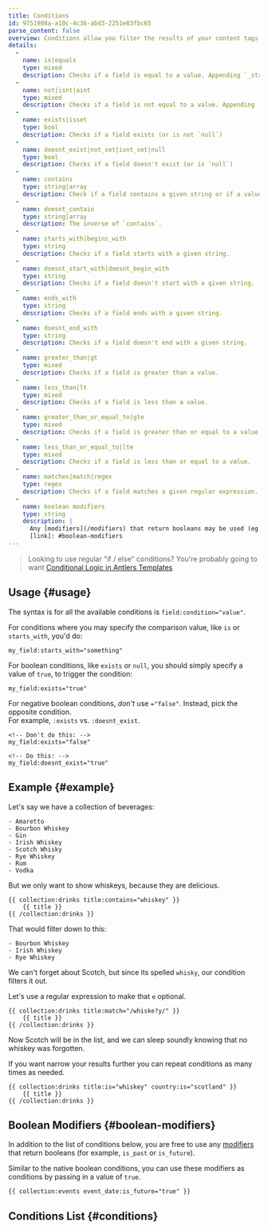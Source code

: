 ```yaml
---
title: Conditions
id: 9751908a-a10c-4c36-abd3-2251e83fbc65
parse_content: false
overview: Conditions allow you filter the results of your content tags (e.g. Collections, Taxonomies) with the data inside them, much like WHERE clauses do with SQL.
details:
  -
    name: is|equals
    type: mixed
    description: Checks if a field is equal to a value. Appending `_strict` will use a `===` for comparison. eg. `foo:is_strict="bar"`
  -
    name: not|isnt|aint
    type: mixed
    description: Checks if a field is not equal to a value. Appending `_strict` will use a `===` for comparison. eg. `foo:isnt_strict="bar"`
  -
    name: exists|isset
    type: bool
    description: Checks if a field exists (or is not `null`)
  -
    name: doesnt_exist|not_set|isnt_set|null
    type: bool
    description: Checks if a field doesn't exist (or is `null`)    
  -
    name: contains
    type: string|array
    description: Check if a field contains a given string or if a value is within an array.
  -
    name: doesnt_contain
    type: string|array
    description: The inverse of `contains`.
  -
    name: starts_with|begins_with
    type: string
    description: Checks if a field starts with a given string.
  -
    name: doesnt_start_with|doesnt_begin_with
    type: string
    description: Checks if a field doesn't start with a given string.
  -
    name: ends_with
    type: string
    description: Checks if a field ends with a given string.
  -
    name: doesnt_end_with
    type: string
    description: Checks if a field doesn't end with a given string.
  -
    name: greater_than|gt
    type: mixed
    description: Checks if a field is greater than a value.
  -
    name: less_than|lt
    type: mixed
    description: Checks if a field is less than a value.
  -
    name: greater_than_or_equal_to|gte
    type: mixed
    description: Checks if a field is greater than or equal to a value.
  -
    name: less_than_or_equal_to|lte
    type: mixed
    description: Checks if a field is less than or equal to a value.
  -
    name: matches|match|regex
    type: regex
    description: Checks if a field matches a given regular expression.
  -
    name: boolean modifiers
    type: string
    description: |
      Any [modifiers](/modifiers) that return booleans may be used (eg. `is_past`, `is_future`, etc) [More details][link]
      [link]: #boolean-modifiers
---
```


> Looking to use regular "if / else" conditions? You're probably going to want [Conditional Logic in Antlers Templates](https://docs.statamic.com/antlers#conditional-logic)

## Usage {#usage}

The syntax is for all the available conditions is `field:condition="value"`.

For conditions where you may specify the comparison value, like `is` or `starts_with`, you'd do:

```
my_field:starts_with="something"
```

For boolean conditions, like `exists` or `null`, you should simply specify a value of `true`, to trigger the condition:

```
my_field:exists="true"
```

For negative boolean conditions, _don't_ use `="false"`. Instead, pick the opposite condition.  
For example, `:exists` vs. `:doesnt_exist`.

```
<!-- Don't do this: -->
my_field:exists="false"

<!-- Do this: -->
my_field:doesnt_exist="true"
```


## Example {#example}

Let's say we have a collection of beverages:

``` language-yaml
- Amaretto
- Bourbon Whiskey
- Gin
- Irish Whiskey
- Scotch Whisky
- Rye Whiskey
- Rum
- Vodka
```

But we only want to show whiskeys, because they are delicious.

```
{{ collection:drinks title:contains="whiskey" }}
    {{ title }}
{{ /collection:drinks }}
```

That would filter down to this:

``` language-yaml
- Bourbon Whiskey
- Irish Whiskey
- Rye Whiskey
```

We can't forget about Scotch, but since its spelled `whisky`, our condition filters it out.

Let's use a regular expression to make that `e` optional.

```
{{ collection:drinks title:match="/whiske?y/" }}
    {{ title }}
{{ /collection:drinks }}
```

Now Scotch will be in the list, and we can sleep soundly knowing that no whiskey was forgotten.

If you want narrow your results further you can repeat conditions as many times as needed.

```
{{ collection:drinks title:is="whiskey" country:is="scotland" }}
    {{ title }}
{{ /collection:drinks }}
```

## Boolean Modifiers {#boolean-modifiers}

In addition to the list of conditions below, you are free to use any [modifiers](/modifiers) that return booleans (for example, `is_past` or `is_future`).

Similar to the native boolean conditions, you can use these modifiers as conditions by passing in a value of `true`.

```
{{ collection:events event_date:is_future="true" }}
```


## Conditions List {#conditions}

